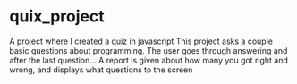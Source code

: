 # quix_project
A project where I created a quiz in javascript
This project asks a couple basic questions about programming. 
The user goes through answering and after the last question...
A report is given about how many you got right and wrong, and displays what questions to the screen 
